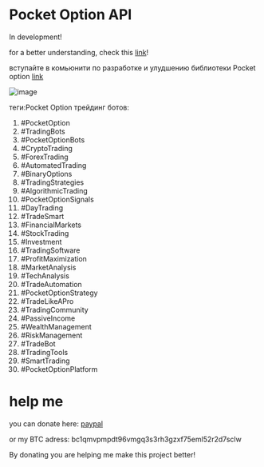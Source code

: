 # Pocket Option API

In development!

for a better understanding, check this     [link](https://github.com/theshadow76/PocketOptionAPI)!



вступайте в комьюнити по разработке и улудшению библиотеки Pocket option     [link](https://discord.com/invite/theshadow76#5310)




![image](https://github.com/Rufus011/Bot_tradingview_Pocket_option/assets/132999068/318d8df8-dea0-4f52-aa53-da2f2a3ea935)




теги:Pocket Option трейдинг ботов:

1. #PocketOption
2. #TradingBots
3. #PocketOptionBots
4. #CryptoTrading
5. #ForexTrading
6. #AutomatedTrading
7. #BinaryOptions
8. #TradingStrategies
9. #AlgorithmicTrading
10. #PocketOptionSignals
11. #DayTrading
12. #TradeSmart
13. #FinancialMarkets
14. #StockTrading
15. #Investment
16. #TradingSoftware
17. #ProfitMaximization
18. #MarketAnalysis
19. #TechAnalysis
20. #TradeAutomation
21. #PocketOptionStrategy
22. #TradeLikeAPro
23. #TradingCommunity
24. #PassiveIncome
25. #WealthManagement
26. #RiskManagement
27. #TradeBot
28. #TradingTools
29. #SmartTrading
30. #PocketOptionPlatform


# help me

you can donate here: [paypal](https://paypal.me/shadowtechsc?country.x=CL&locale.x=es_XC)

or my BTC adress: bc1qmvpmpdt96vmgq3s3rh3gzxf75eml52r2d7sclw

By donating you are helping me make this project better!
